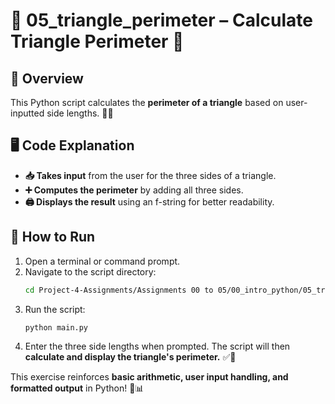 # **🔺 05_triangle_perimeter – Calculate Triangle Perimeter 📏**  

## **📌 Overview**  
This Python script calculates the **perimeter of a triangle** based on user-inputted side lengths. 📐✨  

## **🖥️ Code Explanation**  
- **📥 Takes input** from the user for the three sides of a triangle.  
- **➕ Computes the perimeter** by adding all three sides.  
- **🖨️ Displays the result** using an f-string for better readability.  

## **🚀 How to Run**  
1. Open a terminal or command prompt.  
2. Navigate to the script directory:  
   ```bash
   cd Project-4-Assignments/Assignments 00 to 05/00_intro_python/05_triangle_perimeter/
   ```  
3. Run the script:  
   ```bash
   python main.py
   ```  
4. Enter the three side lengths when prompted. The script will then **calculate and display the triangle's perimeter.** ✅🎉  

This exercise reinforces **basic arithmetic, user input handling, and formatted output** in Python! 🚀📊
